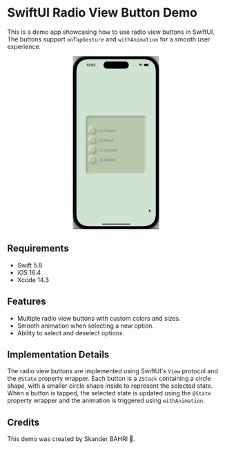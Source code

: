 # SwiftUI Radio View Button Demo

This is a demo app showcasing how to use radio view buttons in SwiftUI. The buttons support `onTapGesture` and `withAnimation` for a smooth user experience.

<p align="center">
<img src= "https://github.com/skaunited/RadioView/blob/main/Demo/radio.gif" width="200" height="400" >
</p>

## Requirements

- Swift 5.8
- iOS 16.4
- Xcode 14.3

## Features

- Multiple radio view buttons with custom colors and sizes.
- Smooth animation when selecting a new option.
- Ability to select and deselect options.

## Implementation Details

The radio view buttons are implemented using SwiftUI's `View` protocol and the `@State` property wrapper. Each button is a `ZStack` containing a circle shape, with a smaller circle shape inside to represent the selected state. When a button is tapped, the selected state is updated using the `@State` property wrapper and the animation is triggered using `withAnimation`.

## Credits

This demo was created by Skander BAHRI .

